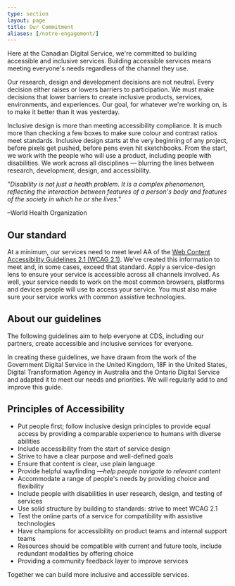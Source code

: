 ```yaml
---
type: section
layout: page
title: Our Commitment
aliases: [/notre-engagement/]
---
```


Here at the Canadian Digital Service, we&#39;re committed to building accessible and inclusive services. Building accessible services means meeting everyone&#39;s needs regardless of the channel they use.

Our research, design and development decisions are not neutral. Every decision either raises or lowers barriers to participation. We must make decisions that lower barriers to create inclusive products, services, environments, and experiences. Our goal, for whatever we&#39;re working on, is to make it better than it was yesterday.

Inclusive design is more than meeting accessibility compliance. It is much more than checking a few boxes to make sure colour and contrast ratios meet standards. Inclusive design starts at the very beginning of any project, before pixels get pushed, before pens even hit sketchbooks. From the start, we work with the people who will use a product, including people with disabilities. We work across all disciplines — blurring the lines between research, development, design, and accessibility.

_&quot;Disability is not just a health problem. It is a complex phenomenon, reflecting the interaction between features of a person&#39;s body and features of the society in which he or she lives.&quot;_

 –World Health Organization

## Our standard

At a minimum, our services need to meet level AA of the [Web Content Accessibility Guidelines 2.1 (WCAG 2.1)](https://www.w3.org/TR/WCAG21/). We&#39;ve created this information to meet and, in some cases, exceed that standard. Apply a service-design lens to ensure your service is accessible across all channels involved. As well, your service needs to work on the most common browsers, platforms and devices people will use to access your service. You must also make sure your service works with common assistive technologies.

## About our guidelines

The following guidelines aim to help everyone at CDS, including our partners, create accessible and inclusive services for everyone.

In creating these guidelines, we have drawn from the work of the Government Digital Service in the United Kingdom, 18F in the United States, Digital Transformation Agency in Australia and the Ontario Digital Service and adapted it to meet our needs and priorities. We will regularly add to and improve this guide.

## Principles of Accessibility

- Put people first; follow inclusive design principles to provide equal access by providing a comparable experience to humans with diverse abilities
- Include accessibility from the start of service design
- Strive to have a clear purpose and well-defined goals
- Ensure that content is clear, use plain language
- Provide helpful wayfinding —_help people navigate to relevant content_
- Accommodate a range of people&#39;s needs by providing choice and flexibility
- Include people with disabilities in user research, design, and testing of services
- Use solid structure by building to standards: strive to meet WCAG 2.1
- Test the online parts of a service for compatibility with assistive technologies
- Have champions for accessibility on product teams and internal support teams
- Resources should be compatible with current and future tools, include redundant modalities by offering choice
- Providing a community feedback layer to improve services

Together we can build more inclusive and accessible services.
